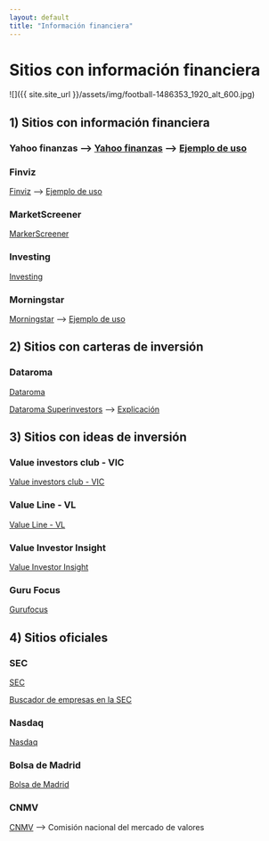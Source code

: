 ```yaml
---
layout: default
title: "Información financiera"
---
```


# Sitios con información financiera

![]({{ site.site_url }}/assets/img/football-1486353_1920_alt_600.jpg)

## 1) Sitios con información financiera


### Yahoo finanzas --> [Yahoo finanzas](https://es.finance.yahoo.com/) --> [Ejemplo de uso](https://www.youtube.com/watch?v=3XC6mfo-CQ4)

### Finviz
[Finviz](https://finviz.com/) --> [Ejemplo de uso](https://www.youtube.com/watch?v=3XC6mfo-CQ4)

### MarketScreener

[MarkerScreener](https://www.marketscreener.com)

### Investing
[Investing](https://www.investing.com/)

### Morningstar
[Morningstar](https://www.morningstar.es) --> [Ejemplo de uso](https://www.youtube.com/watch?v=cZvosqnOjw0)

## 2) Sitios con carteras de inversión

### Dataroma 

[Dataroma](https://www.dataroma.com)

[Dataroma Superinvestors](https://www.dataroma.com/m/managers.php) --> [Explicación](https://www.youtube.com/watch?v=5el_BiuyFsA)

## 3) Sitios con ideas de inversión

### Value investors club - VIC
[Value investors club - VIC](https://www.valueinvestorsclub.com/ideas)

### Value Line - VL
[Value Line - VL](https://www.valueline.com/)

### Value Investor Insight
[Value Investor Insight](https://valueinvestorinsight.com/)

### Guru Focus
[Gurufocus](https://www.gurufocus.com)

## 4) Sitios oficiales

### SEC

[SEC](https://www.sec.gov/)

[Buscador de empresas en la SEC](https://www.sec.gov/edgar/searchedgar/companysearch.html)

### Nasdaq
[Nasdaq](https://www.nasdaq.com/)

### Bolsa de Madrid
[Bolsa de Madrid](http://www.bolsamadrid.es)

### CNMV
[CNMV](https://www.cnmv.es) --> Comisión nacional del mercado de valores

